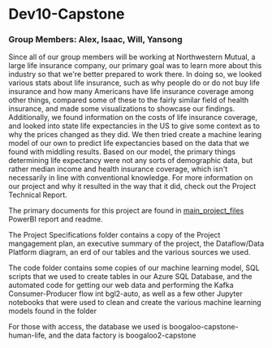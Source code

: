 # Dev10-Capstone

### Group Members: Alex, Isaac, Will, Yansong

Since all of our group members will be working at Northwestern Mutual, a large life insurance company, our primary goal was to learn more about this industry so that we're better prepared to work there. In doing so, we looked various stats about life insurance, such as why people do or do not buy life insurance and how many Americans have life insurance coverage among other things, compared some of these to the fairly similar field of health insurance, and made some visualizations to showcase our findings. Additionally, we found information on the costs of life insurance coverage, and looked into state life expectancies in the US to give some context as to why the prices changed as they did. We then tried create a machine learing model of our own to predict life expectancies based on the data that we found with middling results. Based on our model, the primary things determining life expectancy were not any sorts of demographic data, but rather median income and health insurance coverage, which isn't necessarily in line with conventional knowledge. For more information on our project and why it resulted in the way that it did, check out the Project Technical Report.



The primary documents for this project are found in [main_project_files](main_project_files) PowerBI report and readme.

The Project Specifications folder contains a copy of the Project mangagement plan, an executive summary of the project, the Dataflow/Data Platform diagram, an erd of our tables and the various sources we used.

The code folder contains some copies of our machine learning model, SQL scripts that we used to create tables in our Azure SQL Database, and the automated code for getting our web data and performing the Kafka Consumer-Producer flow int bgl2-auto, as well as a few other Jupyter notebooks that were used to clean and create the various machine learning models found in the folder

For those with access, the database we used is boogaloo-capstone-human-life, and the data factory is boogaloo2-capstone
